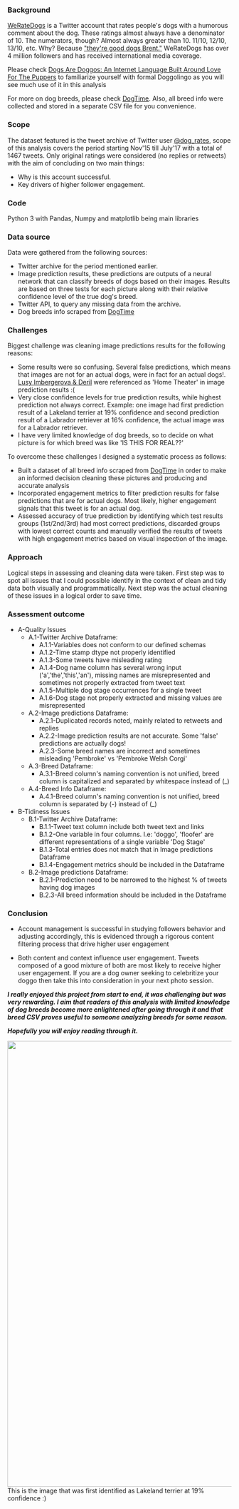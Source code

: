 ### Background

[WeRateDogs](https://en.wikipedia.org/wiki/WeRateDogs) is a Twitter account that rates people's dogs with a humorous comment about the dog. These ratings almost always have a denominator of 10. The numerators, though? Almost always greater than 10. 11/10, 12/10, 13/10, etc. Why? Because ["they're good dogs Brent."](https://www.vox.com/2018/7/23/17603566/dog-rates-good-dogs-brent-brant-got-a-puppy-meme) WeRateDogs has over 4 million followers and has received international media coverage.

Please check [Dogs Are Doggos: An Internet Language Built Around Love For The Puppers](https://www.npr.org/sections/alltechconsidered/2017/04/23/524514526/dogs-are-doggos-an-internet-language-built-around-love-for-the-puppers) to familiarize yourself with formal Doggolingo as you will see much use of it in this analysis

For more on dog breeds, please check [DogTime](https://dogtime.com/). Also, all breed info were collected and stored in a separate CSV file for you convenience.

### Scope

The dataset featured is the tweet archive of Twitter user [@dog_rates](https://twitter.com/dog_rates), scope of this analysis covers the period starting Nov'15 till July'17 with a total of 1467 tweets. Only original ratings were considered (no replies or retweets) with the aim of concluding on two main things:

- Why is this account successful.
- Key drivers of higher follower engagement. 

### Code

Python 3 with Pandas, Numpy and matplotlib being main libraries

### Data source

Data were gathered from the following sources:

- Twitter archive for the period mentioned earlier.
- Image prediction results, these predictions are outputs of a neural network that can classify breeds of dogs based on their images. Results are based on three tests for each picture along with their relative confidence level of the true dog's breed.
- Twitter API, to query any missing data from the archive.
- Dog breeds info scraped from [DogTime](https://dogtime.com/)

### Challenges

Biggest challenge was cleaning image predictions results for the following reasons:
  - Some results were so confusing. Several false predictions, which means that images are not for an actual dogs, were in fact for an actual dogs!. [Lusy Imbergerova & Deril](https://www.youtube.com/watch?v=GL3DXJE9UJk) were referenced as 'Home Theater' in image prediction results :(
  - Very close confidence levels for true prediction results, while highest prediction not always correct. Example: one image had first prediction result of a Lakeland terrier at 19% confidence and second prediction result of a Labrador retriever at 16% confidence, the actual image was for a Labrador retriever.
  - I have very limited knowledge of dog breeds, so to decide on what picture is for which breed was like 'IS THIS FOR REAL??'

To overcome these challenges I designed a systematic process as follows:
  - Built a dataset of all breed info scraped from [DogTime](https://dogtime.com/) in order to make an informed decision cleaning these pictures and producing and accurate analysis
  - Incorporated engagement metrics to filter prediction results for false predictions that are for actual dogs. Most likely, higher engagement signals that this tweet is for an actual dog.
  - Assessed accuracy of true prediction by identifying which test results groups (1st/2nd/3rd) had most correct predictions, discarded groups with lowest correct counts and manually verified the results of tweets with high engagement metrics based on visual inspection of the image.

### Approach

Logical steps in assessing and cleaning data were taken. First step was to spot all issues that I could possible identify in the context of clean and tidy data both visually and programmatically. Next step was the actual cleaning of these issues in a logical order to save time.

### Assessment outcome

- A-Quality Issues
  - A.1-Twitter Archive Dataframe:
    - A.1.1-Variables does not conform to our defined schemas
    - A.1.2-Time stamp dtype not properly identified
    - A.1.3-Some tweets have misleading rating
    - A.1.4-Dog name column has several wrong input ('a','the','this','an'), missing names are misrepresented and sometimes not properly extracted from tweet text
    - A.1.5-Multiple dog stage occurrences for a single tweet
    - A.1.6-Dog stage not properly extracted and missing values are misrepresented
  - A.2-Image predictions Dataframe:
    - A.2.1-Duplicated records noted, mainly related to retweets and replies
    - A.2.2-Image prediction results are not accurate. Some 'false' predictions are actually dogs!
    - A.2.3-Some breed names are incorrect and sometimes misleading 'Pembroke' vs 'Pembroke Welsh Corgi'
  - A.3-Breed Dataframe:
    - A.3.1-Breed column's naming convention is not unified, breed column is capitalized and separated by whitespace instead of (_)
  - A.4-Breed Info Dataframe:
    - A.4.1-Breed column's naming convention is not unified, breed column is separated by (-) instead of (_)
- B-Tidiness Issues
  - B.1-Twitter Archive Dataframe:
    - B.1.1-Tweet text column include both tweet text and links
    - B.1.2-One variable in four columns. I.e: 'doggo', 'floofer' are different representations of a single variable 'Dog Stage'
    - B.1.3-Total entries does not match that in Image predictions Dataframe
    - B.1.4-Engagement metrics should be included in the Dataframe
  - B.2-Image predictions Dataframe:
    - B.2.1-Prediction need to be narrowed to the highest % of tweets having dog images
    - B.2.3-All breed information should be included in the Dataframe

### Conclusion

- Account management is successful in studying followers behavior and adjusting accordingly, this is evidenced through a rigorous content filtering process that drive higher user engagement

- Both content and context influence user engagement. Tweets composed of a good mixture of both are most likely to receive higher user engagement. If you are a dog owner seeking to celebritize your doggo then take this into consideration in your next photo session.

__*I really enjoyed this project from start to end, it was challenging but was very rewarding. I aim that readers of this analysis with limited knowledge of dog breeds become more enlightened after going through it and that breed CSV proves useful to someone analyzing breeds for some reason.*__

__*Hopefully you will enjoy reading through it.*__

<img src="https://pbs.twimg.com/media/C2tugXLXgAArJO4.jpg" width="1000">
This is the image that was first identified as Lakeland terrier at 19% confidence :)
